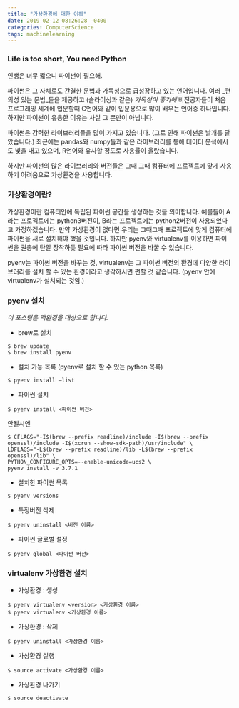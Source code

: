 ```yaml
---
title: "가상환경에 대한 이해"
date: 2019-02-12 08:26:28 -0400
categories: ComputerScience
tags: machinelearning
---
```


### Life is too short, You need Python
인생은 너무 짧으니 파이썬이 필요해.

파이썬은 그 자체로도 간결한 문법과 가독성으로 급성장하고 있는 언어입니다. 여러 _편의성 있는 문법_들을 제공하고 (슬라이싱과 같은) _가독성이 좋기에_ 비전공자들이 처음 프로그래밍 세계에 입문할때 C언어와 같이 입문용으로 많이 배우는 언어중 하나입니다. 하지만 파이썬이 유용한 이유는 사실 그 뿐만이 아닙니다.

파이썬은 강력한 라이브러리들을 많이 가지고 있습니다. (그로 인해 파이썬은 날개를 달았습니다.) 최근에는 pandas와 numpy들과 같은 라이브러리를 통해 데이터 분석에서도 빛을 내고 있으며, R언어와 유사할 정도로 사용률이 올랐습니다.

하지만 파이썬의 많은 라이브러리와 버전들은 그때 그때 컴퓨터에 프로젝트에 맞게 사용하기 어려움으로 가상환경을 사용합니다.

### 가상환경이란?
가상환경이란 컴퓨터안에 독립된 파이썬 공간을 생성하는 것을 의미합니다.
예를들어 A라는 프로젝트에는 python3버전이, B라는 프로젝트에는 python2버전이 사용되었다고 가정하겠습니다. 만약 가상환경이 없다면 우리는 그때그때 프로젝트에 맞게 컴퓨터에 파이썬을 새로 설치해야 했을 것입니다. 하지만 pyenv와 virtualenv를 이용하면 파이썬을 권총에 탄알 장착하듯 필요에 따라 파이썬 버전을 바꿀 수 있습니다.

pyenv는 파이썬 버전을 바꾸는 것, virtualenv는 그 파이썬 버전의 환경에 다양한 라이브러리를 설치 할 수 있는 환경이라고 생각하시면 편할 것 같습니다.
(pyenv 안에 virtualenv가 설치되는 것임.)

### pyenv 설치
_이 포스팅은 맥환경을 대상으로 합니다._

* brew로 설치
```
$ brew update
$ brew install pyenv
```

* 설치 가능 목록 (pyenv로 설치 할 수 있는 python 목록)
```
$ pyenv install —list
```

* 파이썬 설치
```
$ pyenv install <파이썬 버전>
```
안될시엔
```
$ CFLAGS="-I$(brew --prefix readline)/include -I$(brew --prefix openssl)/include -I$(xcrun --show-sdk-path)/usr/include" \
LDFLAGS="-L$(brew --prefix readline)/lib -L$(brew --prefix openssl)/lib" \
PYTHON_CONFIGURE_OPTS=--enable-unicode=ucs2 \
pyenv install -v 3.7.1
```

* 설치한 파이썬 목록
```
$ pyenv versions
```

* 특정버전 삭제
```
$ pyenv uninstall <버전 이름>
```

* 파이썬 글로벌 설정
```
$ pyenv global <파이썬 버전>
```



### virtualenv 가상환경 설치
*  가상환경 : 생성
```
$ pyenv virtualenv <version> <가상환경 이름>
$ pyenv virtualenv <가상환경 이름>
```
* 가상환경 : 삭제
```
$ pyenv uninstall <가상환경 이름>
```
* 가상환경 실행
```
$ source activate <가상환경 이름>
```
* 가상환경 나가기
```
$ source deactivate
```
